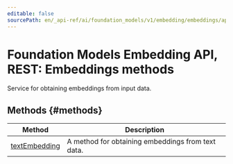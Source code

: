 ```yaml
---
editable: false
sourcePath: en/_api-ref/ai/foundation_models/v1/embedding/embeddings/api-ref/Embeddings/index.md
---
```


# Foundation Models Embedding API, REST: Embeddings methods
Service for obtaining embeddings from input data.

## Methods {#methods}
Method | Description
--- | ---
[textEmbedding](textEmbedding.md) | A method for obtaining embeddings from text data.